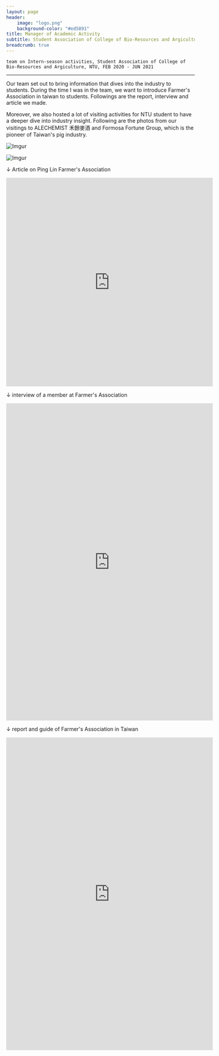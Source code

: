 ```yaml
---
layout: page
header:
    image: "logo.png"
    background-color: "#ed5891"
title: Manager of Academic Activity
subtitle: Student Association of College of Bio-Resources and Argiculture
breadcrumb: true
---
```


`team on Intern-season activities, Student Association of College of Bio-Resources and Argiculture, NTU, FEB 2020 - JUN 2021`

---

Our team set out to bring information that dives into the industry to students. During the time I was in the team, we want to introduce Farmer's Association in taiwan to students. Followings are the report, interview and article we made.

Moreover, we also hosted a lot of visiting activities for NTU student to have a deeper dive into industry insight. Following are the photos from our visitings to ALECHEMIST 禾餘麥酒 and Formosa Fortune Group, which is the pioneer of Taiwan's pig industry.

![Imgur](https://i.imgur.com/TGYkX47.jpg)

![Imgur](https://i.imgur.com/kYBGvRg.jpg)

&darr; Article on Ping Lin Farmer's Association
<div>
        <iframe src="https://www.facebook.com/plugins/post.php?href=https%3A%2F%2Fwww.facebook.com%2Fnotes%2F%25E8%2587%25BA%25E5%25A4%25A7%25E7%2594%259F%25E8%25BE%25B2%25E5%25AD%25B8%25E9%2599%25A2%25E5%25AD%25B8%25E7%2594%259F%25E6%259C%2583%2F%25E8%25BE%25B2%25E6%259C%2583%25E5%258F%2583%25E8%25A8%25AA%25E7%2595%25AA%25E5%25A4%2596%25E7%25AF%2587-%25E8%258C%25B6%25E5%258A%25A0%25E5%25B7%25A5%25E5%25BB%25A0%25E8%2588%2587%25E5%259D%25AA%25E6%259E%2597%25E5%258D%25B0%25E8%25B1%25A1%2F2887029004758227%2F%3Fav%3D183513461776475%26eav%3DAfaQEQRv2Zz0bVHhnxu32ROLfR1LecixY6VPYBRe9JWKIIHnFvQV-SIb9g09Xeqifu0&show_text=true&width=552&height=557&appId" width="552" height="557" style="border:none;overflow:hidden" scrolling="no" frameborder="0" allowTransparency="true" allow="encrypted-media"></iframe>
</div>

&darr; interview of a member at Farmer's Association
<div>
        <iframe src="https://www.facebook.com/plugins/post.php?href=https%3A%2F%2Fwww.facebook.com%2FNtuAbc%2Fposts%2F2826013177526477&show_text=true&width=552&height=847&appId" width="552" height="847" style="border:none;overflow:hidden" scrolling="no" frameborder="0" allowTransparency="true" allow="encrypted-media"></iframe>
</div>

&darr; report and guide of Farmer's Association in Taiwan
<div>
        <iframe src="https://www.facebook.com/plugins/post.php?href=https%3A%2F%2Fwww.facebook.com%2FNtuAbc%2Fposts%2F2623725854421878&show_text=true&width=552&height=835&appId" width="552" height="835" style="border:none;overflow:hidden" scrolling="no" frameborder="0" allowTransparency="true" allow="encrypted-media"></iframe>
</div>
